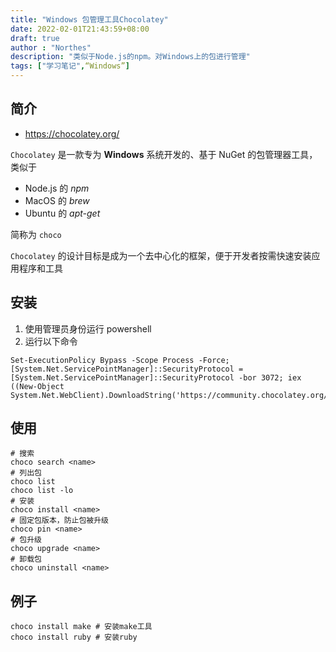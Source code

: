 ```yaml
---
title: "Windows 包管理工具Chocolatey"
date: 2022-02-01T21:43:59+08:00
draft: true
author : "Northes"
description: "类似于Node.js的npm。对Windows上的包进行管理"
tags: ["学习笔记",“Windows”]
---
```


## 简介
- https://chocolatey.org/

`Chocolatey` 是一款专为 **Windows** 系统开发的、基于 NuGet 的包管理器工具，类似于
- Node.js 的 *npm*
- MacOS 的 *brew*
- Ubuntu 的 *apt-get*
  
简称为 `choco`

`Chocolatey` 的设计目标是成为一个去中心化的框架，便于开发者按需快速安装应用程序和工具

## 安装
1. 使用管理员身份运行 powershell
2. 运行以下命令
```shell
Set-ExecutionPolicy Bypass -Scope Process -Force; [System.Net.ServicePointManager]::SecurityProtocol = [System.Net.ServicePointManager]::SecurityProtocol -bor 3072; iex ((New-Object System.Net.WebClient).DownloadString('https://community.chocolatey.org/install.ps1'))
```

## 使用
```shell
# 搜索
choco search <name>
# 列出包
choco list
choco list -lo
# 安装
choco install <name>
# 固定包版本，防止包被升级
choco pin <name>
# 包升级
choco upgrade <name>
# 卸载包 
choco uninstall <name>
```

## 例子
```shell
choco install make # 安装make工具
choco install ruby # 安装ruby
```